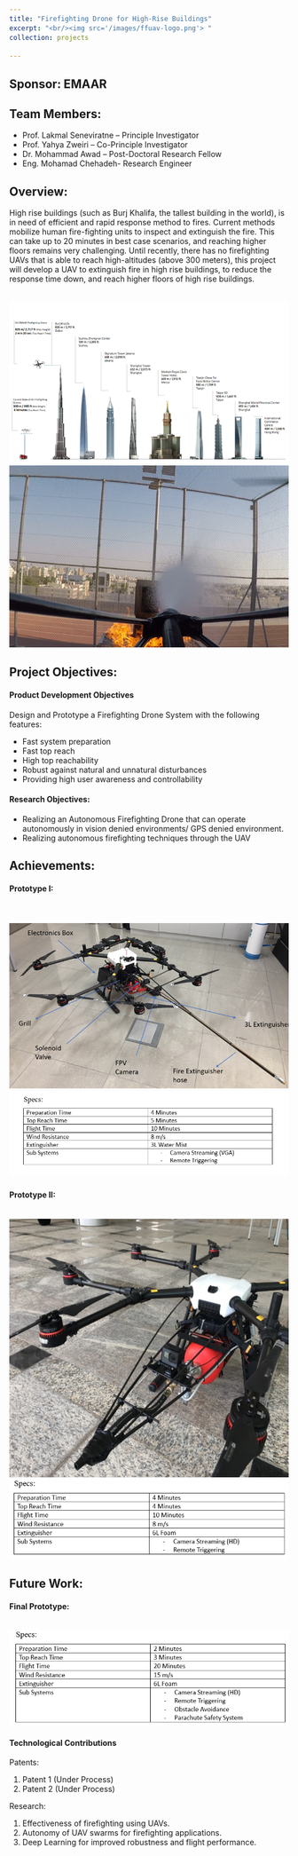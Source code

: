 ```yaml
---
title: "Firefighting Drone for High-Rise Buildings"
excerpt: "<br/><img src='/images/ffuav-logo.png'> "
collection: projects

---
```

## Sponsor: EMAAR	

## Team Members:

 - Prof. Lakmal Seneviratne – Principle Investigator
 - Prof. Yahya Zweiri – Co-Principle Investigator
 - Dr. Mohammad Awad – Post-Doctoral Research Fellow
 - Eng. Mohamad Chehadeh-  Research Engineer

## Overview:

High rise buildings (such as Burj Khalifa, the tallest building in the world), is in need of efficient and rapid response method to fires. Current methods mobilize human fire-fighting units to inspect and extinguish the fire. This can take up to 20 minutes in best case scenarios, and reaching higher floors remains very challenging. Until recently, there has no firefighting UAVs that is able to reach high-altitudes (above 300 meters), this project will develop a UAV to extinguish fire in high rise buildings, to reduce the response time down, and reach higher floors of high rise buildings.

<br/><img src='/images/ffuav-1.png'>
<br/><img src='/images/ffuav-2.png'>

## Project Objectives:

#### Product Development Objectives

Design and Prototype a Firefighting Drone System with the following features:
 -	Fast system preparation 
 -	Fast top reach
 -	High top reachability 
 -	Robust against natural and unnatural disturbances
 -	Providing high user awareness and controllability 

#### Research Objectives:

 -	Realizing an Autonomous Firefighting Drone that can operate autonomously in vision denied environments/ GPS denied environment.
 -	Realizing autonomous firefighting techniques through the UAV


## Achievements:

#### Prototype I:
<br/><img src='/images/ffuav-3.png'>
<br/><img src='/images/ffuav-t1.png'>
-
#### Prototype II:
<br/><img src='/images/ffuav-4.png'>
<br/><img src='/images/ffuav-t2.png'>


## Future Work:

#### Final Prototype:
<br/><img src='/images/ffuav-t3.png'>

#### Technological Contributions
Patents:
 1.	Patent 1 (Under Process)
 2.	Patent 2 (Under Process)

Research:
 1.	Effectiveness of firefighting using UAVs.
 2.	Autonomy of UAV swarms for firefighting applications.
 3.	Deep Learning for improved robustness and flight performance.


